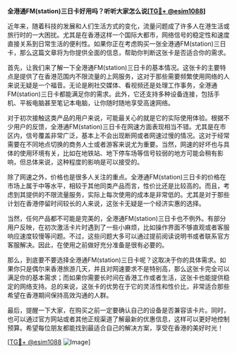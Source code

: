 **全港通FM(station)三日卡好用吗？听听大家怎么说[[TG💪+ @esim1088](https://t.me/s/esim1088)]**

近年来，随着科技的发展和人们生活方式的变化，流量问题成了许多人在港生活或旅行时的一大困扰。尤其是在香港这样一个国际大都市，网络信号的稳定性和速度直接关系到日常生活的便利性。如果你正在考虑购买一张全港通FM(station)三日卡，那么这篇文章将为你提供全面的信息，帮助你判断这张卡是否适合你的需求。

首先，让我们来了解一下全港通FM(station)三日卡的基本情况。这张卡的主要特点是提供了在香港范围内不限流量的上网服务，这对于那些需要频繁使用网络的人来说无疑是一个福音。无论是刷社交媒体、看视频还是处理工作事务，全港通FM(station)三日卡都能满足你的需求。此外，它还支持多种设备连接，包括手机、平板电脑甚至笔记本电脑，让你随时随地享受高速网络。

对于初次接触这类产品的用户来说，可能最关心的就是它的实际使用体验。根据不少用户的反馈，全港通FM(station)三日卡在网速方面表现相当不错。尤其是在市区内，信号覆盖非常广泛，基本上不会出现断网或者网速过慢的情况。这对于经常需要在不同地点切换的商务人士或者游客来说尤为重要。当然，网速的好坏也与具体的使用环境有关，比如在地铁站、地下停车场等信号较弱的地方可能会稍有影响，但总体来说，这种程度的影响是可以接受的。

除了网速之外，价格也是很多人关注的重点。全港通FM(station)三日卡的价格在市场上属于中等水平，相较于其他同类产品而言，性价比还是比较高的。而且，考虑到其提供的不限流量服务，实际上每次使用的成本是非常低的。尤其是对于那些计划在香港停留时间较长的人来说，这张卡无疑是一个经济实惠的选择。

当然，任何产品都不可能是完美的，全港通FM(station)三日卡也不例外。有部分用户反映，在初次激活卡片时遇到了一些小麻烦，比如操作界面不够直观或者客服响应速度较慢等问题。不过，这些问题大多可以通过提前阅读说明书或者联系官方客服解决。因此，在使用之前做好充分准备是很有必要的。

那么，到底要不要选择全港通FM(station)三日卡呢？这取决于你的具体需求。如果你只是偶尔来香港旅游几天，并且对网速要求不是特别高，那么这张卡完全可以满足你的基本需求；而如果你需要长时间在香港工作或者生活，这张卡也能提供稳定的网络支持。总的来说，这张卡的优势在于它的灵活性和性价比，非常适合那些希望在香港期间保持高效沟通的人群。

最后，提醒一下大家，在购买之前一定要确认自己的设备是否兼容该卡片。同时，也可以通过官方网站或者其他正规渠道了解最新的优惠信息，这样可以更好地控制预算。希望每位朋友都能找到最适合自己的解决方案，享受在香港的美好时光！

[[TG💪+ @esim1088](https://t.me/s/esim1088) ![Image](https://i.postimg.cc/4NQfJmqS/Snipaste-2025-05-13-00-14-12.png)]